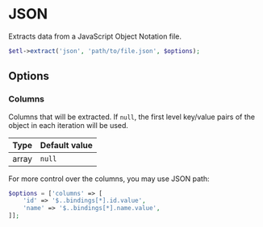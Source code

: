# JSON

Extracts data from a JavaScript Object Notation file.

```php
$etl->extract('json', 'path/to/file.json', $options);
```


## Options

### Columns
Columns that will be extracted. If `null`, the first level key/value pairs of the object in each iteration will be used.

| Type | Default value |
|----- | ------------- |
| array | `null` |

For more control over the columns, you may use JSON path:
```php
$options = ['columns' => [
    'id' => '$..bindings[*].id.value',
    'name' => '$..bindings[*].name.value',
]];
```
